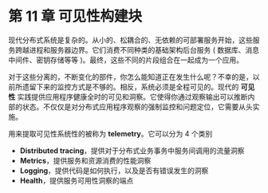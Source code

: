 # 第 11 章 可见性构建块

现代分布式系统是复杂的。从小的、松耦合的、无依赖的可部署服务开始，这些服务跨越进程和服务器边界。它们消费不同种类的基础架构后台服务 ( 数据库、消息中间件、密钥存储等等 )。最终，这些不同的片段组合在一起成为一个应用。

对于这些分离的，不断变化的部件，你怎么能知道正在发生什么呢？不幸的是，以前所遗留下来的监控方式是不够的。相反，系统必须是全程可见的。现代的 **可见性** 实践提供应用程序健康全时的可见和洞察。它使得你通过观察输出可以推断内部的状态。不仅仅是对分布式应用程序观察的强制监控和问题定位，它需要从头实施。

用来提取可见性系统性的被称为 **telemetry**。它可以分为 4 个类别

* **Distributed tracing**，提供对于分布式业务事务中服务间调用的流量洞察
* **Metrics**，提供服务和资源消费的性能洞察
* **Logging**，提供代码是如何执行，以及是否有错误发生的洞察
* **Health**，提供服务可用性洞察的端点



